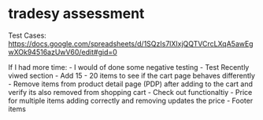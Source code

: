 # tradesy assessment
Test Cases: https://docs.google.com/spreadsheets/d/1SQzIs7lXIxjQQTVCrcLXqA5awEgwXOk94516azUwV60/edit#gid=0

If I had more time:
  	- I would of done some negative testing
	- Test Recently viwed section
	- Add 15 - 20 items to see if the cart page behaves differently
	- Remove items from product detail page (PDP) after adding to the cart and verify its also removed from shopping cart
	- Check out functionaltiy
	- Price for multiple items adding correctly and removing updates the price
	- Footer items
